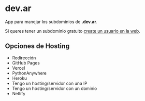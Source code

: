 dev.ar
======

App para manejar los subdominios de **.dev.ar**.

Si queres tener un subdominio gratuito [create un usuario en la web](https://home.dev.ar).

Opciones de Hosting
--------------------

* Redirección
* GitHub Pages
* Vercel
* PythonAnywhere
* Heroku
* Tengo un hosting/servidor con una IP
* Tengo un hosting/servidor con un dominio
* Netlify
